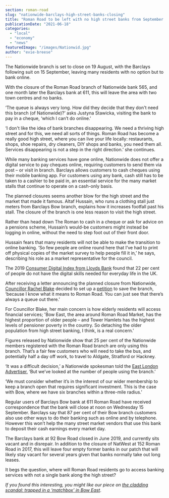 ```yaml
---
section: roman-road
slug: "nationwide-barclays-high-street-banks-closing"
title: "Roman Road to be left with no high street banks from September 2021"
publicationDate: "2021-06-18"
categories: 
  - "local"
  - "economy"
  - "news"
featuredImage: "/images/Nationwid.jpg"
author: "evie-breese"
---
```


The Nationwide branch is set to close on 19 August, with the Barclays following suit on 15 September, leaving many residents with no option but to bank online.

With the closure of the Roman Road branch of Nationwide bank 565, and one month later the Barclays bank at 611, this will leave the area with two town centres and no banks.

‘The queue is always very long. How did they decide that they don't need this branch (of Nationwide)?’ asks Justyna Stawicka, visiting the bank to pay in a cheque, ‘which I can’t do online.’

‘I don't like the idea of bank branches disappearing. We need a thriving high street and for this, we need all sorts of things. Roman Road has become a really good high street, where you can live your life locally: restaurants, shops, shoe repairs, dry cleaners, DIY shops and banks, you need them all. Services disappearing is not a step in the right direction.’ she continues.

While many banking services have gone online, Nationwide does not offer a digital service to pay cheques online, requiring customers to send them via post – or visit in branch. Barclays allows customers to cash cheques using their mobile banking app. For customers using any bank, cash still has to be taken to a cashier to be paid in, an essential service for the many market stalls that continue to operate on a cash-only basis. 

The planned closures seems another blow for the high street and the market that made it famous. Altaf Hussain, who runs a clothing stall just meters from Barclays Bow branch, explains how it increases footfall past his stall. The closure of the branch is one less reason to visit the high street. 

Rather than head down The Roman to cash in a cheque or ask for advice on a pensions scheme, Hussain’s would-be customers might instead be logging in online, without the need to step foot out of their front door. 

Hussain fears that many residents will not be able to make the transition to online banking. ‘So few people are online round here that I’ve had to print off physical copies of the market survey to help people fill it in,’ he says, describing his role as a market representative for the council. 

The 2019 [Consumer Digital Index from Lloyds Bank](https://digital.nhs.uk/about-nhs-digital/our-work/digital-inclusion/what-digital-inclusion-is) found that 22 per cent of people do not have the digital skills needed for everyday life in the UK.

After receiving a letter announcing the planned closure from Nationwide, [Councillor Rachel Blake](https://romanroadlondon.com/councillor-rachel-blake-bow-east-interview/) decided to set up a [petition](https://www.change.org/p/nationwide-directors-and-members-save-roman-road-nationwide-keep-the-roman-thriving?redirect=false) to save the branch, ‘because I know what it means to Roman Road. You can just see that there’s always a queue out there.’ 

For Councillor Blake, her main concern is how elderly residents will access financial services; 'Bow East, the area around Roman Road Market, has the highest proportion of older people – and Tower Hamlets has the highest levels of pensioner poverty in the country. So detaching the older population from high street banking, I think, is a real concern.'

Figures released by Nationwide show that 25 per cent of the Nationwide members registered with the Roman Road branch are only using this branch. That’s a fair few customers who will need to take the bus, and potentially half a day off work, to travel to Aldgate, Stratford or Hackney. 

‘It was a difficult decision,’ a Nationwide spokesman told the [East London Advertiser](https://www.eastlondonadvertiser.co.uk/news/business/nationwide-roman-road-branch-closing-8013902), ‘But we’ve looked at the number of people using the branch.’

‘We must consider whether it’s in the interest of our wider membership to keep a branch open that requires significant investment. This is the case with Bow, where we have six branches within a three-mile radius.’ 

Regular users of Barclays Bow bank at 611 Roman Road have received correspondence that the bank will close at noon on Wednesday 15 September. Barclays say that 87 per cent of their Bow branch customers also use other ways to do their banking such as online and by telephone. However this won’t help the many street market vendors that use this bank to deposit their cash earnings every market day. 

The Barclays bank at 92 Bow Road closed in June 2019, and currently sits vacant and in disrepair. In addition to the closure of NatWest at 152 Roman Road in 2017, this will leave four empty former banks in our patch that will likely stay vacant for several years given that banks normally take out long leases. 

It begs the question, where will Roman Road residents go to access banking services with not a single bank along the high street?

_If you found this interesting, you might like our piece on [the cladding scandal: trapped in a ‘matchbox’ in Bow East](https://romanroadlondon.com/cladding-scandal-mojo-fire-safety/)_.
